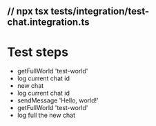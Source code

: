 // npx tsx tests/integration/test-chat.integration.ts
---
# Test steps
- getFullWorld 'test-world'
- log current chat id
- new chat
- log current chat id
- sendMessage 'Hello, world!'
- getFullWorld 'test-world'
- log full the new chat